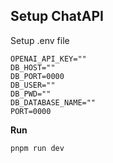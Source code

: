 ## Setup ChatAPI

Setup .env file

```.env
OPENAI_API_KEY=""
DB_HOST=""
DB_PORT=0000
DB_USER=""
DB_PWD=""
DB_DATABASE_NAME=""
PORT=0000
```

**Run**

```bash
pnpm run dev
```
